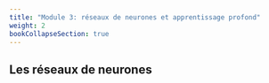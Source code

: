 ```yaml
---
title: "Module 3: réseaux de neurones et apprentissage profond"
weight: 2
bookCollapseSection: true
---
```


##  Les réseaux de neurones
